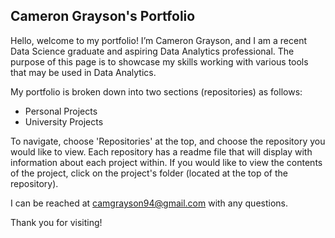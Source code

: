 ## Cameron Grayson's Portfolio

Hello, welcome to my portfolio! I’m Cameron Grayson, and I am a recent Data Science graduate and aspiring Data Analytics professional. 
The purpose of this page is to showcase my skills working with various tools that may be used in Data Analytics.

My portfolio is broken down into two sections (repositories) as follows:
- Personal Projects
- University Projects

To navigate, choose 'Repositories' at the top, and choose the repository you would like to view.
Each repository has a readme file that will display with information about each project within.
If you would like to view the contents of the project, click on the project's folder (located at the top of the repository).

I can be reached at camgrayson94@gmail.com with any questions.

Thank you for visiting!

<!---
CamGrayson94/CamGrayson94 is a ✨ special ✨ repository because its `README.md` (this file) appears on your GitHub profile.
You can click the Preview link to take a look at your changes.
--->
